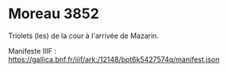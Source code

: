# Moreau 3852

Triolets (les) de la cour à l'arrivée de Mazarin.

Manifeste IIIF : https://gallica.bnf.fr/iiif/ark:/12148/bpt6k5427574q/manifest.json